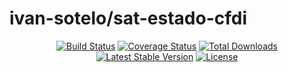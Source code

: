 # ivan-sotelo/sat-estado-cfdi

<p align="center">
<a href="https://travis-ci.org/Krnos/Fire"><img src="https://travis-ci.org/Krnos/Fire.svg?branch=master" alt="Build Status"></a>
<a href='https://coveralls.io/github/Krnos/Fire?branch=master'><img src='https://coveralls.io/repos/github/Krnos/Fire/badge.svg?branch=master' alt='Coverage Status' /></a>
<a href="https://packagist.org/packages/Krnos/Fire"><img src="https://poser.pugx.org/Krnos/Fire/d/total.svg" alt="Total Downloads"></a>
<a href="https://packagist.org/packages/Krnos/Fire"><img src="https://poser.pugx.org/Krnos/Fire/v/stable.svg" alt="Latest Stable Version"></a>
<a href="https://packagist.org/packages/Krnos/Fire"><img src="https://poser.pugx.org/Krnos/Fire/license.svg" alt="License"></a>
</p>
